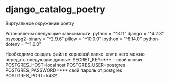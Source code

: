 # django_catalog_poetry

Виртуальное окружение poetry

Установлены следующие зависимости:
python = "^3.11"
django = "^4.2.3"
psycopg2-binary = "^2.9.6"
pillow = "^10.0.0"
ipython = "^8.14.0"
python-dotenv = "^1.0.0"

Необходимо создать файл в корневой папке .env в него можно передать следующие данные:
SECRET_KEY=*** - свой ключи
POSTGRES_HOST=localhost
POSTGRES_USER=postgres
POSTGRES_PASSWORD=*** свой пароль от postgres
POSTGRES_PORT=5432

